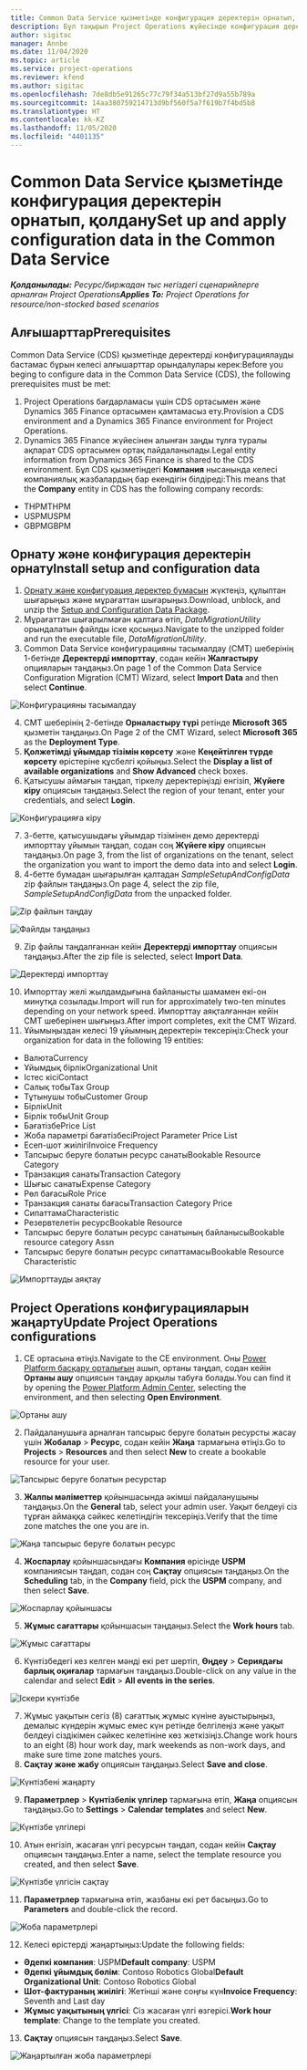 ```yaml
---
title: Common Data Service қызметінде конфигурация деректерін орнатып, қолдану
description: Бұл тақырып Project Operations жүйесінде конфигурация деректерін қолдану туралы ақпарат береді.
author: sigitac
manager: Annbe
ms.date: 11/04/2020
ms.topic: article
ms.service: project-operations
ms.reviewer: kfend
ms.author: sigitac
ms.openlocfilehash: 7de8db5e91265c77c79f34a513bf27d9a55b789a
ms.sourcegitcommit: 14aa380759214713d9bf560f5a7f619b7f4bd5b8
ms.translationtype: HT
ms.contentlocale: kk-KZ
ms.lasthandoff: 11/05/2020
ms.locfileid: "4401135"
---
```

# <a name="set-up-and-apply-configuration-data-in-the-common-data-service"></a><span data-ttu-id="2ec22-103">Common Data Service қызметінде конфигурация деректерін орнатып, қолдану</span><span class="sxs-lookup"><span data-stu-id="2ec22-103">Set up and apply configuration data in the Common Data Service</span></span> 

<span data-ttu-id="2ec22-104">_**Қолданылады:** Ресурс/биржадан тыс негіздегі сценарийлерге арналған Project Operations_</span><span class="sxs-lookup"><span data-stu-id="2ec22-104">_**Applies To:** Project Operations for resource/non-stocked based scenarios_</span></span>

## <a name="prerequisites"></a><span data-ttu-id="2ec22-105">Алғышарттар</span><span class="sxs-lookup"><span data-stu-id="2ec22-105">Prerequisites</span></span>

<span data-ttu-id="2ec22-106">Common Data Service (CDS) қызметінде деректерді конфигурациялауды бастамас бұрын келесі алғышарттар орындалулары керек:</span><span class="sxs-lookup"><span data-stu-id="2ec22-106">Before you beging to configure data in the Common Data Service (CDS), the following prerequisites must be met:</span></span>

1.  <span data-ttu-id="2ec22-107">Project Operations бағдарламасы үшін CDS ортасымен және Dynamics 365 Finance ортасымен қамтамасыз ету.</span><span class="sxs-lookup"><span data-stu-id="2ec22-107">Provision a CDS environment and a Dynamics 365 Finance environment for Project Operations.</span></span>
2.  <span data-ttu-id="2ec22-108">Dynamics 365 Finance жүйесінен алынған заңды тұлға туралы ақпарат CDS ортасымен ортақ пайдаланылады.</span><span class="sxs-lookup"><span data-stu-id="2ec22-108">Legal entity information from Dynamics 365 Finance is shared to the CDS environment.</span></span> <span data-ttu-id="2ec22-109">Бұл CDS қызметіндегі **Компания** нысанында келесі компаниялық жазбалардың бар екендігін білдіреді:</span><span class="sxs-lookup"><span data-stu-id="2ec22-109">This means that the **Company** entity in CDS has the following company records:</span></span>
  - <span data-ttu-id="2ec22-110">THPM</span><span class="sxs-lookup"><span data-stu-id="2ec22-110">THPM</span></span>
  - <span data-ttu-id="2ec22-111">USPM</span><span class="sxs-lookup"><span data-stu-id="2ec22-111">USPM</span></span>
  - <span data-ttu-id="2ec22-112">GBPM</span><span class="sxs-lookup"><span data-stu-id="2ec22-112">GBPM</span></span>

## <a name="install-setup-and-configuration-data"></a><span data-ttu-id="2ec22-113">Орнату және конфигурация деректерін орнату</span><span class="sxs-lookup"><span data-stu-id="2ec22-113">Install setup and configuration data</span></span>

1. <span data-ttu-id="2ec22-114">[Орнату және конфигурация деректер бумасын](https://download.microsoft.com/download/1/3/4/1349369c-6209-42b7-b3b4-5be0e67cacd8/ProjOpsSampleSetupData-%20Integrated%20UR1.zip) жүктеңіз, құлыптан шығарыңыз және мұрағаттан шығарыңыз.</span><span class="sxs-lookup"><span data-stu-id="2ec22-114">Download, unblock, and unzip the [Setup and Configuration Data Package](https://download.microsoft.com/download/1/3/4/1349369c-6209-42b7-b3b4-5be0e67cacd8/ProjOpsSampleSetupData-%20Integrated%20UR1.zip).</span></span>
2. <span data-ttu-id="2ec22-115">Мұрағаттан шығарылмаған қалтаға өтіп, *DataMigrationUtility* орындалатын файлды іске қосыңыз.</span><span class="sxs-lookup"><span data-stu-id="2ec22-115">Navigate to the unzipped folder and run the executable file, *DataMigrationUtility*.</span></span>
3. <span data-ttu-id="2ec22-116">Common Data Service конфигурацияны тасымалдау (CMT) шеберінің 1-бетінде **Деректерді импорттау**, содан кейін **Жалғастыру** опцияларын таңдаңыз.</span><span class="sxs-lookup"><span data-stu-id="2ec22-116">On page 1 of the Common Data Service Configuration Migration (CMT) Wizard, select **Import Data** and then select **Continue**.</span></span>

![Конфигурацияны тасымалдау](./media/1ConfigurationMigration.png)

4. <span data-ttu-id="2ec22-118">CMT шеберінің 2-бетінде **Орналастыру түрі** ретінде **Microsoft 365** қызметін таңдаңыз.</span><span class="sxs-lookup"><span data-stu-id="2ec22-118">On Page 2 of the CMT Wizard, select **Microsoft 365** as the **Deployment Type**.</span></span>
5. <span data-ttu-id="2ec22-119">**Қолжетімді ұйымдар тізімін көрсету** және **Кеңейтілген түрде көрсету** өрістеріне құсбелгі қойыңыз.</span><span class="sxs-lookup"><span data-stu-id="2ec22-119">Select the **Display a list of available organizations** and **Show Advanced** check boxes.</span></span>
6. <span data-ttu-id="2ec22-120">Қатысушы аймағын таңдап, тіркелу деректеріңізді енгізіп, **Жүйеге кіру** опциясын таңдаңыз.</span><span class="sxs-lookup"><span data-stu-id="2ec22-120">Select the region of your tenant, enter your credentials, and select **Login**.</span></span>

![Конфигурацияға кіру](./media/2ConfigurationSignin.png)

7. <span data-ttu-id="2ec22-122">3-бетте, қатысушыдағы ұйымдар тізімінен демо деректерді импорттау ұйымын таңдап, содан соң **Жүйеге кіру** опциясын таңдаңыз.</span><span class="sxs-lookup"><span data-stu-id="2ec22-122">On page 3, from the list of organizations on the tenant, select the organization you want to import the demo data into and select **Login**.</span></span>
8. <span data-ttu-id="2ec22-123">4-бетте бумадан шығарылған қалтадан *SampleSetupAndConfigData* zip файлын таңдаңыз.</span><span class="sxs-lookup"><span data-stu-id="2ec22-123">On page 4, select the zip file, *SampleSetupAndConfigData* from the unpacked folder.</span></span>

![Zip файлын таңдау](./media/3ZipFile.png)

![Файлды таңдаңыз](./media/4SelectAFile.png)

9. <span data-ttu-id="2ec22-126">Zip файлы таңдалғаннан кейін **Деректерді импорттау** опциясын таңдаңыз.</span><span class="sxs-lookup"><span data-stu-id="2ec22-126">After the zip file is selected, select **Import Data**.</span></span>

![Деректерді импорттау](./media/5ImportData.png)

10. <span data-ttu-id="2ec22-128">Импорттау желі жылдамдығына байланысты шамамен екі-он минутқа созылады.</span><span class="sxs-lookup"><span data-stu-id="2ec22-128">Import will run for approximately two-ten minutes depending on your network speed.</span></span> <span data-ttu-id="2ec22-129">Импорттау аяқталғаннан кейін CMT шеберінен шығыңыз.</span><span class="sxs-lookup"><span data-stu-id="2ec22-129">After import completes, exit the CMT Wizard.</span></span> 
11. <span data-ttu-id="2ec22-130">Ұйымыңыздан келесі 19 ұйымның деректерін тексеріңіз:</span><span class="sxs-lookup"><span data-stu-id="2ec22-130">Check your organization for data in the following 19 entities:</span></span>

  - <span data-ttu-id="2ec22-131">Валюта</span><span class="sxs-lookup"><span data-stu-id="2ec22-131">Currency</span></span>
  - <span data-ttu-id="2ec22-132">Ұйымдық бірлік</span><span class="sxs-lookup"><span data-stu-id="2ec22-132">Organizational Unit</span></span>
  - <span data-ttu-id="2ec22-133">Істес кісі</span><span class="sxs-lookup"><span data-stu-id="2ec22-133">Contact</span></span>
  - <span data-ttu-id="2ec22-134">Салық тобы</span><span class="sxs-lookup"><span data-stu-id="2ec22-134">Tax Group</span></span>
  - <span data-ttu-id="2ec22-135">Тұтынушы тобы</span><span class="sxs-lookup"><span data-stu-id="2ec22-135">Customer Group</span></span>
  - <span data-ttu-id="2ec22-136">Бірлік</span><span class="sxs-lookup"><span data-stu-id="2ec22-136">Unit</span></span>
  - <span data-ttu-id="2ec22-137">Бірлік тобы</span><span class="sxs-lookup"><span data-stu-id="2ec22-137">Unit Group</span></span>
  - <span data-ttu-id="2ec22-138">Бағатізбе</span><span class="sxs-lookup"><span data-stu-id="2ec22-138">Price List</span></span>
  - <span data-ttu-id="2ec22-139">Жоба параметрі бағатізбесі</span><span class="sxs-lookup"><span data-stu-id="2ec22-139">Project Parameter Price List</span></span>
  - <span data-ttu-id="2ec22-140">Есеп-шот жиілігі</span><span class="sxs-lookup"><span data-stu-id="2ec22-140">Invoice Frequency</span></span>
  - <span data-ttu-id="2ec22-141">Тапсырыс беруге болатын ресурс санаты</span><span class="sxs-lookup"><span data-stu-id="2ec22-141">Bookable Resource Category</span></span>
  - <span data-ttu-id="2ec22-142">Транзакция санаты</span><span class="sxs-lookup"><span data-stu-id="2ec22-142">Transaction Category</span></span>
  - <span data-ttu-id="2ec22-143">Шығыс санаты</span><span class="sxs-lookup"><span data-stu-id="2ec22-143">Expense Category</span></span>
  - <span data-ttu-id="2ec22-144">Рөл бағасы</span><span class="sxs-lookup"><span data-stu-id="2ec22-144">Role Price</span></span>
  - <span data-ttu-id="2ec22-145">Транзакция санаты бағасы</span><span class="sxs-lookup"><span data-stu-id="2ec22-145">Transaction Category Price</span></span>
  - <span data-ttu-id="2ec22-146">Сипаттама</span><span class="sxs-lookup"><span data-stu-id="2ec22-146">Characteristic</span></span>
  - <span data-ttu-id="2ec22-147">Резервтелетін ресурс</span><span class="sxs-lookup"><span data-stu-id="2ec22-147">Bookable Resource</span></span>
  - <span data-ttu-id="2ec22-148">Тапсырыс беруге болатын ресурс санатының байланысы</span><span class="sxs-lookup"><span data-stu-id="2ec22-148">Bookable resource category Assn</span></span>
  - <span data-ttu-id="2ec22-149">Тапсырыс беруге болатын ресурс сипаттамасы</span><span class="sxs-lookup"><span data-stu-id="2ec22-149">Bookable Resource Characteristic</span></span>

![Импорттауды аяқтау](./media/6CompleteImport.png)

## <a name="update-project-operations-configurations"></a><span data-ttu-id="2ec22-151">Project Operations конфигурацияларын жаңарту</span><span class="sxs-lookup"><span data-stu-id="2ec22-151">Update Project Operations configurations</span></span>

1. <span data-ttu-id="2ec22-152">CE ортасына өтіңіз.</span><span class="sxs-lookup"><span data-stu-id="2ec22-152">Navigate to the CE environment.</span></span> <span data-ttu-id="2ec22-153">Оны [Power Platform басқару орталығын](https://admin.powerplatform.microsoft.com/environments) ашып, ортаны таңдап, содан кейін **Ортаны ашу** опциясын таңдау арқылы табуға болады.</span><span class="sxs-lookup"><span data-stu-id="2ec22-153">You can find it by opening the [Power Platform Admin Center](https://admin.powerplatform.microsoft.com/environments), selecting the environment, and then selecting **Open Environment**.</span></span> 

![Ортаны ашу](./media/7OpenEnvironment.png)

2. <span data-ttu-id="2ec22-155">Пайдаланушыға арналған тапсырыс беруге болатын ресурсты жасау үшін **Жобалар** > **Ресурс**, содан кейін **Жаңа** тармағына өтіңіз.</span><span class="sxs-lookup"><span data-stu-id="2ec22-155">Go to **Projects** > **Resources** and then select **New** to create a bookable resource for your user.</span></span>

![Тапсырыс беруге болатын ресурстар](./media/8BookableResources.png)

3. <span data-ttu-id="2ec22-157">**Жалпы мәліметтер** қойыншасында әкімші пайдаланушыны таңдаңыз.</span><span class="sxs-lookup"><span data-stu-id="2ec22-157">On the **General** tab, select your admin user.</span></span> <span data-ttu-id="2ec22-158">Уақыт белдеуі сіз тұрған аймаққа сәйкес келетіндігін тексеріңіз.</span><span class="sxs-lookup"><span data-stu-id="2ec22-158">Verify that the time zone matches the one you are in.</span></span> 

![Жаңа тапсырыс беруге болатын ресурс](./media/9NewBookableResource.png)

4. <span data-ttu-id="2ec22-160">**Жоспарлау** қойыншасындағы **Компания** өрісінде **USPM** компаниясын таңдап, содан соң **Сақтау** опциясын таңдаңыз.</span><span class="sxs-lookup"><span data-stu-id="2ec22-160">On the **Scheduling** tab, in the **Company** field, pick the **USPM** company, and then select **Save**.</span></span> 

![Жоспарлау қойыншасы](./media/10SchedulingTab.png)

5. <span data-ttu-id="2ec22-162">**Жұмыс сағаттары** қойыншасын таңдаңыз.</span><span class="sxs-lookup"><span data-stu-id="2ec22-162">Select the **Work hours** tab.</span></span>  

![Жұмыс сағаттары](./media/11WorkHours.png)

6. <span data-ttu-id="2ec22-164">Күнтізбедегі кез келген мәнді екі рет шертіп, **Өңдеу** > **Сериядағы барлық оқиғалар** тармағын таңдаңыз.</span><span class="sxs-lookup"><span data-stu-id="2ec22-164">Double-click on any value in the calendar and select **Edit** > **All events in the series**.</span></span> 

![Іскери күнтізбе](./media/12WorkCalendar.png)

7. <span data-ttu-id="2ec22-166">Жұмыс уақытын сегіз (8) сағаттық жұмыс күніне ауыстырыңыз, демалыс күндерін жұмыс емес күн ретінде белгілеңіз және уақыт белдеуі сіздікімен сәйкес келетініне көз жеткізіңіз.</span><span class="sxs-lookup"><span data-stu-id="2ec22-166">Change work hours to an eight (8) hour work day, mark weekends as non-work days, and make sure time zone matches yours.</span></span> 
8. <span data-ttu-id="2ec22-167">**Сақтау және жабу** опциясын таңдаңыз.</span><span class="sxs-lookup"><span data-stu-id="2ec22-167">Select **Save and close**.</span></span>

![Күнтізбені жаңарту](./media/13UpdateCalendar.png)

9. <span data-ttu-id="2ec22-169">**Параметрлер** > **Күнтізбелік үлгілер** тармағына өтіп, **Жаңа** опциясын таңдаңыз.</span><span class="sxs-lookup"><span data-stu-id="2ec22-169">Go to **Settings** > **Calendar templates** and select **New**.</span></span>
 
 ![Күнтізбе үлгілері](./media/14CalendarTemplates.png)
 
 10. <span data-ttu-id="2ec22-171">Атын енгізіп, жасаған үлгі ресурсын таңдап, содан кейін **Сақтау** опциясын таңдаңыз.</span><span class="sxs-lookup"><span data-stu-id="2ec22-171">Enter a name, select the template resource you created, and then select **Save**.</span></span> 
 
 ![Күнтізбе үлгісін сақтау](./media/15SaveCalendarTemplate.png)
 
 11. <span data-ttu-id="2ec22-173">**Параметрлер** тармағына өтіп, жазбаны екі рет басыңыз.</span><span class="sxs-lookup"><span data-stu-id="2ec22-173">Go to **Parameters** and double-click the record.</span></span> 
 
 ![Жоба параметрлері](./media/16ProjectParameters.png)
 
12. <span data-ttu-id="2ec22-175">Келесі өрістерді жаңартыңыз:</span><span class="sxs-lookup"><span data-stu-id="2ec22-175">Update the following fields:</span></span>

 - <span data-ttu-id="2ec22-176">**Әдепкі компания**: USPM</span><span class="sxs-lookup"><span data-stu-id="2ec22-176">**Default company**: USPM</span></span>
 - <span data-ttu-id="2ec22-177">**Әдепкі ұйымдық бөлім**: Contoso Robotics Global</span><span class="sxs-lookup"><span data-stu-id="2ec22-177">**Default Organizational Unit**: Contoso Robotics Global</span></span>
 - <span data-ttu-id="2ec22-178">**Шот-фактураның жиілігі**: Жетінші және соңғы күн</span><span class="sxs-lookup"><span data-stu-id="2ec22-178">**Invoice Frequency**: Seventh and Last day</span></span>
 - <span data-ttu-id="2ec22-179">**Жұмыс уақытының үлгісі**: Сіз жасаған үлгі өзгерісі.</span><span class="sxs-lookup"><span data-stu-id="2ec22-179">**Work hour template**: Change to the template you created.</span></span>

13. <span data-ttu-id="2ec22-180">**Сақтау** опциясын таңдаңыз.</span><span class="sxs-lookup"><span data-stu-id="2ec22-180">Select **Save**.</span></span> 

![Жаңартылған жоба параметрлері](./media/17UpdatedProjectParameters.png)
